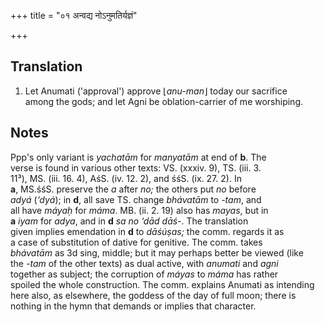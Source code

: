 +++
title = "०१ अन्वद्य नोऽनुमतिर्यज्ञं"

+++
## Translation
1. Let Anumati ('approval') approve ⌊*anu-man*⌋ today our sacrifice  
among the gods; and let Agni be oblation-carrier of me worshiping.

## Notes
Ppp's only variant is *yachatām* for *manyatām* at end of **b**. The  
verse is found in various other texts: VS. (xxxiv. 9), TS. (iii. 3.  
11³), MS. (iii. 16. 4), AśS. (iv. 12. 2), and śśS. (ix. 27. 2). In  
**a**, MS.śśS. preserve the *a* after *no;* the others put *no* before  
*adyá* (*‘dyá*); in **d**, all save TS. change *bhávatām* to *-tam*, and  
all have *máyaḥ* for *máma*. MB. (ii. 2. 19) also has *mayas*, but in  
**a** *iyam* for *adya*, and in **d** *sa no ‘dād dāś-*. The translation  
given implies emendation in **d** to *dāśúṣas;* the comm. regards it as  
a case of substitution of dative for genitive. The comm. takes  
*bhávatām* as 3d sing, middle; but it may perhaps better be viewed (like  
the *-tam* of the other texts) as dual active, with *anumati* and *agni*  
together as subject; the corruption of *máyas* to *máma* has rather  
spoiled the whole construction. The comm. explains Anumati as intending  
here also, as elsewhere, the goddess of the day of full moon; there is  
nothing in the hymn that demands or implies that character.
